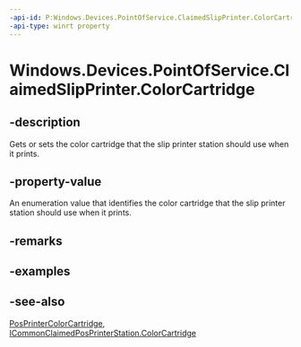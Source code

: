 ```yaml
---
-api-id: P:Windows.Devices.PointOfService.ClaimedSlipPrinter.ColorCartridge
-api-type: winrt property
---
```


<!-- Property syntax
public Windows.Devices.PointOfService.PosPrinterColorCartridge ColorCartridge { get;  set; }
-->

# Windows.Devices.PointOfService.ClaimedSlipPrinter.ColorCartridge

## -description
Gets or sets the color cartridge that the slip printer station should use when it prints.

## -property-value
An enumeration value that identifies the color cartridge that the slip printer station should use when it prints.

## -remarks

## -examples

## -see-also
[PosPrinterColorCartridge](posprintercolorcartridge.md), [ICommonClaimedPosPrinterStation.ColorCartridge](icommonclaimedposprinterstation_colorcartridge.md)